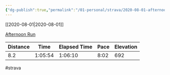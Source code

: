 ```yaml
---
{"dg-publish":true,"permalink":"/01-personal/strava/2020-08-01-afternoon-run/"}
---
```



[[2020-08-01\|2020-08-01]]

[Afternoon Run](https://www.strava.com/activities/3851164057)

| Distance | Time    | Elapsed Time | Pace | Elevation |
| -------- | ------- | ------------ | ---- | --------- |
| 8.2      | 1:05:54 | 1:06:10      | 8:02 | 692       |




#strava
